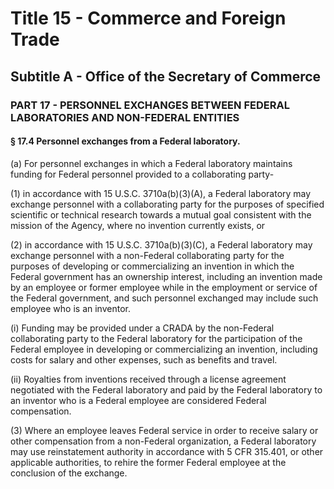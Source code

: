 
# Title 15 - Commerce and Foreign Trade
## Subtitle A - Office of the Secretary of Commerce
### PART 17 - PERSONNEL EXCHANGES BETWEEN FEDERAL LABORATORIES AND NON-FEDERAL ENTITIES
#### § 17.4 Personnel exchanges from a Federal laboratory.

(a) For personnel exchanges in which a Federal laboratory maintains funding for Federal personnel provided to a collaborating party-

(1) in accordance with 15 U.S.C. 3710a(b)(3)(A), a Federal laboratory may exchange personnel with a collaborating party for the purposes of specified scientific or technical research towards a mutual goal consistent with the mission of the Agency, where no invention currently exists, or

(2) in accordance with 15 U.S.C. 3710a(b)(3)(C), a Federal laboratory may exchange personnel with a non-Federal collaborating party for the purposes of developing or commercializing an invention in which the Federal government has an ownership interest, including an invention made by an employee or former employee while in the employment or service of the Federal government, and such personnel exchanged may include such employee who is an inventor.

(i) Funding may be provided under a CRADA by the non-Federal collaborating party to the Federal laboratory for the participation of the Federal employee in developing or commercializing an invention, including costs for salary and other expenses, such as benefits and travel.

(ii) Royalties from inventions received through a license agreement negotiated with the Federal laboratory and paid by the Federal laboratory to an inventor who is a Federal employee are considered Federal compensation.

(3) Where an employee leaves Federal service in order to receive salary or other compensation from a non-Federal organization, a Federal laboratory may use reinstatement authority in accordance with 5 CFR 315.401, or other applicable authorities, to rehire the former Federal employee at the conclusion of the exchange.
